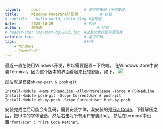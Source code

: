 ```yaml
---
layout:     post   				    # 使用的布局（不需要改）
title:      Windows PowerShell配置		  # 标题 
# subtitle:   Hello World, Hello Blog #副标题
date:       2020-10-29 				# 时间
author:     薛先森 						# 作者
# header-img: img/post-bg-2015.jpg 	#这篇文章标题背景图片
catalog: true 						# 是否归档
tags:								#标签
    - Windows
    - PowerShell
---
```


最近一直在使用Windows开发，所以需要配置一下终端。
在Windows store中安装Terminal，因为这个版本的界面看起来比较舒服，如下。
![](https://i.loli.net/2020/10/29/HyiR4A3dUfqXrT6.png)

然后就是安装```oh-my-posh & posh-git```
```
Install-Module -Name PSReadLine -AllowPrerelease -Force # PSReadLine
Install-Module posh-git -Scope CurrentUser # posh-git
Install-Module oh-my-posh -Scope CurrentUser # oh-my-posh
```
安装完成之后可能会有乱码，需要安装字体，我安装的是[Fira Code](https://github.com/tonsky/FiraCode/releases)，下载解压之后，把ttf中的字体全选，然后右击为所有用户安装即可。
然后在terminal中设置```"fontFace" : "Fira Code Retina"```。